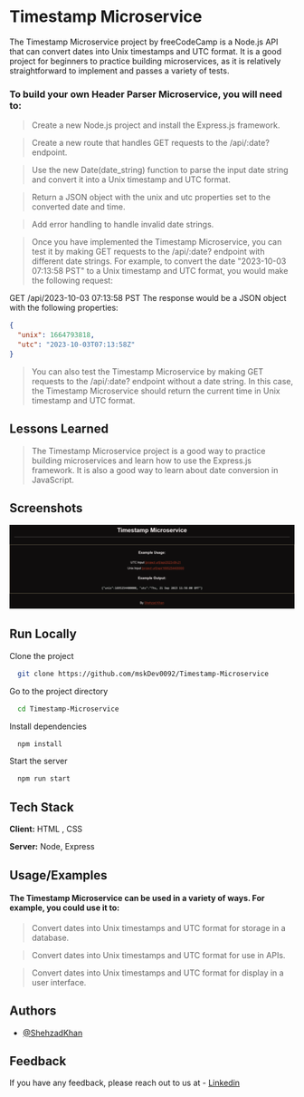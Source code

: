 
# Timestamp Microservice

The Timestamp Microservice project by freeCodeCamp is a Node.js API that can convert dates into Unix timestamps and UTC format. It is a good project for beginners to practice building microservices, as it is relatively straightforward to implement and passes a variety of tests.

### To build your own Header Parser Microservice, you will need to:

> Create a new Node.js project and install the Express.js framework.

> Create a new route that handles GET requests to the /api/:date? endpoint.

> Use the new Date(date_string) function to parse the input date string and convert it into a Unix timestamp and UTC format.

> Return a JSON object with the unix and utc properties set to the converted date and time.

> Add error handling to handle invalid date strings.

> Once you have implemented the Timestamp Microservice, you can test it by making GET requests to the /api/:date? endpoint with different date strings. For example, to convert the date "2023-10-03 07:13:58 PST" to a Unix timestamp and UTC format, you would make the following request:

GET /api/2023-10-03 07:13:58 PST
The response would be a JSON object with the following properties:

```JSON
{
  "unix": 1664793818,
  "utc": "2023-10-03T07:13:58Z"
}
```

> You can also test the Timestamp Microservice by making GET requests to the /api/:date? endpoint without a date string. In this case, the Timestamp Microservice should return the current time in Unix timestamp and UTC format.



## Lessons Learned

> The Timestamp Microservice project is a good way to practice building microservices and learn how to use the Express.js framework. It is also a good way to learn about date conversion in JavaScript.

## Screenshots

![App Screenshot](https://github.com/mskDev0092/Timestamp-Microservice/blob/main/Screenshot%202023-09-23%20at%2001-22-42%20Timestamp%20Microservice%20freeCodeCamp.org.png)


## Run Locally

Clone the project 

```bash
  git clone https://github.com/mskDev0092/Timestamp-Microservice
```

Go to the project directory

```bash
  cd Timestamp-Microservice
```

Install dependencies

```bash
  npm install
```

Start the server

```bash
  npm run start
```


## Tech Stack

**Client:** HTML , CSS

**Server:** Node, Express


## Usage/Examples

#### The Timestamp Microservice can be used in a variety of ways. For example, you could use it to:

> Convert dates into Unix timestamps and UTC format for storage in a database.

> Convert dates into Unix timestamps and UTC format for use in APIs.

> Convert dates into Unix timestamps and UTC format for display in a user interface.


## Authors

- [@ShehzadKhan](https://github.com/mskDev0092)


## Feedback

If you have any feedback, please reach out to us at - [Linkedin](https://www.linkedin.com/in/shehzad-khan-3ab41b235)

